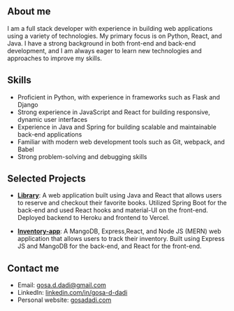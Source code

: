 ## About me
I am a full stack developer with experience in building web applications using a variety of technologies. My primary focus is on Python, React, and Java. I have a strong background in both front-end and back-end development, and I am always eager to learn new technologies and approaches to improve my skills.
## Skills
- Proficient in Python, with experience in frameworks such as Flask and Django
- Strong experience in JavaScript and React for building responsive, dynamic user interfaces
- Experience in Java and Spring for building scalable and maintainable back-end applications
- Familiar with modern web development tools such as Git, webpack, and Babel
- Strong problem-solving and debugging skills
## Selected Projects

- **[Library](https://github.com/gosadadi/book-discovery-server)**: A web application built using Java and React that allows users to reserve and checkout their favorite books. Utilized Spring Boot for the back-end and used React hooks and material-UI on the front-end. Deployed backend to Heroku and frontend to Vercel.

- **[Inventory-app](https://github.com/gosadadi/myInventoryApp-client)**: A MangoDB, Express,React, and Node JS (MERN) web application that allows users to track their inventory. Built using Express JS and MangoDB for the back-end, and React for the front-end.

## Contact me
- Email: gosa.d.dadi@gmail.com
- LinkedIn: [linkedin.com/in/gosa-d-dadi](https://www.linkedin.com/in/gosa-d-dadi)
- Personal website: [gosadadi.com](https://gosadadi.com)







